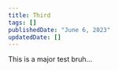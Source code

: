 ```yaml
---
title: Third
tags: []
publishedDate: "June 6, 2023"
updatedDate: []
---
```

This is a major test bruh...